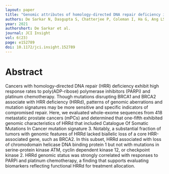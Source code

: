 ```yaml
---
layout: paper
title: "Genomic attributes of homology-directed DNA repair deficiency in metastatic prostate cancer."
authors: De Sarkar N, Dasgupta S, Chatterjee P, Coleman I, Ha G, Ang LS, Kohlbrenner EA, Frank SB, Nunez TA, Salipante SJ, Corey E, Morrissey C, Van Allen E, Schweizer MT, Haffner MC, Patel R, Hanratty B, Lucas JM, Dumpit RF, Pritchard CC, Montgomery RB, Nelson PS.
year: 2021
authorshort: De Sarkar et al.
journal: JCI Insight 
vol: 6(23)
page: e152789
doi: 10.1172/jci.insight.152789
---
```


# Abstract

Cancers with homology-directed DNA repair (HRR) deficiency exhibit high response rates to poly(ADP-ribose) polymerase inhibitors (PARPi) and platinum chemotherapy. Though mutations disrupting BRCA1 and BRCA2 associate with HRR deficiency (HRRd), patterns of genomic aberrations and mutation signatures may be more sensitive and specific indicators of compromised repair. Here, we evaluated whole-exome sequences from 418 metastatic prostate cancers (mPCs) and determined that one-fifth exhibited genomic characteristics of HRRd that included Catalogue Of Somatic Mutations In Cancer mutation signature 3. Notably, a substantial fraction of tumors with genomic features of HRRd lacked biallelic loss of a core HRR-associated gene, such as BRCA2. In this subset, HRRd associated with loss of chromodomain helicase DNA binding protein 1 but not with mutations in serine-protein kinase ATM, cyclin dependent kinase 12, or checkpoint kinase 2. HRRd genomic status was strongly correlated with responses to PARPi and platinum chemotherapy, a finding that supports evaluating biomarkers reflecting functional HRRd for treatment allocation.
